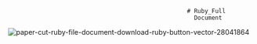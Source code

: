                                                        # Ruby_Full
                                                         Document 
![paper-cut-ruby-file-document-download-ruby-button-vector-28041864](https://user-images.githubusercontent.com/60598274/147415992-b64d6962-b166-4f7d-a6ee-4d5950b2bdf6.jpg)
